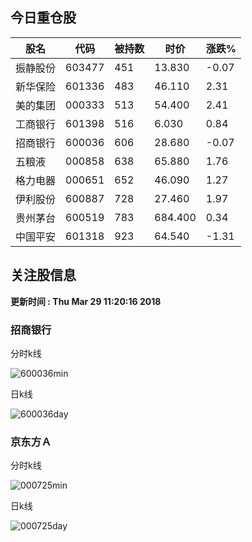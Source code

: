 
## 今日重仓股 

|股名|代码|被持数|时价|涨跌%|
|---|---|---|---|---|
|振静股份|603477|451|13.830|-0.07|
|新华保险|601336|483|46.110|2.31|
|美的集团|000333|513|54.400|2.41|
|工商银行|601398|516|6.030|0.84|
|招商银行|600036|606|28.680|-0.07|
|五粮液|000858|638|65.880|1.76|
|格力电器|000651|652|46.090|1.27|
|伊利股份|600887|728|27.460|1.97|
|贵州茅台|600519|783|684.400|0.34|
|中国平安|601318|923|64.540|-1.31|

## 关注股信息
**更新时间 : Thu Mar 29 11:20:16 2018**
### 招商银行 
分时k线

![600036min](http://image.sinajs.cn/newchart/min/n/sh600036.gif)

日k线

![600036day](http://image.sinajs.cn/newchart/daily/n/sh600036.gif)

### 京东方Ａ 
分时k线

![000725min](http://image.sinajs.cn/newchart/min/n/sz000725.gif)

日k线

![000725day](http://image.sinajs.cn/newchart/daily/n/sz000725.gif)
